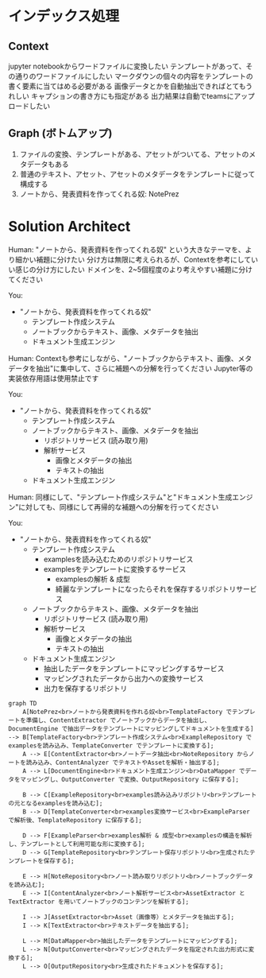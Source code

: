 # インデックス処理

## Context
jupyter notebookからワードファイルに変換したい
テンプレートがあって、その通りのワードファイルにしたい
マークダウンの個々の内容をテンプレートの書く要素に当てはめる必要がある
画像データとかを自動抽出できればとてもうれしい
キャプションの書き方にも指定がある
出力結果は自動でteamsにアップロードしたい

## Graph (ボトムアップ)
1. ファイルの変換、テンプレートがある、アセットがついてる、アセットのメタデータもある
2. 普通のテキスト、アセット、アセットのメタデータをテンプレートに従って構成する
3. ノートから、発表資料を作ってくれる奴: NotePrez

# Solution Architect

Human:
"ノートから、発表資料を作ってくれる奴" という大きなテーマを、より細かい補題に分けたい
分け方は無限に考えられるが、Contextを参考にしていい感じの分け方にしたい
ドメインを、2~5個程度のより考えやすい補題に分けてください

You:
- "ノートから、発表資料を作ってくれる奴"
  - テンプレート作成システム
  - ノートブックからテキスト、画像、メタデータを抽出
  - ドキュメント生成エンジン

Human:
Contextも参考にしながら、"ノートブックからテキスト、画像、メタデータを抽出"に集中して、さらに補題への分解を行ってください
Jupyter等の実装依存用語は使用禁止です

You:
- "ノートから、発表資料を作ってくれる奴"
  - テンプレート作成システム
  - ノートブックからテキスト、画像、メタデータを抽出
    - リポジトリサービス (読み取り用)
    - 解析サービス
      - 画像とメタデータの抽出
      - テキストの抽出
  - ドキュメント生成エンジン
    
Human:
同様にして、"テンプレート作成システム"と"ドキュメント生成エンジン"に対しても、同様にして再帰的な補題への分解を行ってください

You:
- "ノートから、発表資料を作ってくれる奴"
  - テンプレート作成システム
    - examplesを読み込むためのリポジトリサービス
    - examplesをテンプレートに変換するサービス
      - examplesの解析 & 成型
      - 綺麗なテンプレートになったらそれを保存するリポジトリサービス
  - ノートブックからテキスト、画像、メタデータを抽出
    - リポジトリサービス (読み取り用)
    - 解析サービス
      - 画像とメタデータの抽出
      - テキストの抽出
  - ドキュメント生成エンジン
    - 抽出したデータをテンプレートにマッピングするサービス
    - マッピングされたデータから出力への変換サービス
    - 出力を保存するリポジトリ

```mermaid
graph TD
    A[NotePrez<br>ノートから発表資料を作れる奴<br>TemplateFactory でテンプレートを準備し、ContentExtractor でノートブックからデータを抽出し、DocumentEngine で抽出データをテンプレートにマッピングしてドキュメントを生成する] --> B[TemplateFactory<br>テンプレート作成システム<br>ExampleRepository でexamplesを読み込み、TemplateConverter でテンプレートに変換する];
    A --> E[ContentExtractor<br>ノートデータ抽出<br>NoteRepository からノートを読み込み、ContentAnalyzer でテキストやAssetを解析・抽出する];
    A --> L[DocumentEngine<br>ドキュメント生成エンジン<br>DataMapper でデータをマッピングし、OutputConverter で変換、OutputRepository に保存する];

    B --> C[ExampleRepository<br>examples読み込みリポジトリ<br>テンプレートの元となるexamplesを読み込む];
    B --> D[TemplateConverter<br>examples変換サービス<br>ExampleParser で解析後、TemplateRepository に保存する];

    D --> F[ExampleParser<br>examples解析 & 成型<br>examplesの構造を解析し、テンプレートとして利用可能な形に変換する];
    D --> G[TemplateRepository<br>テンプレート保存リポジトリ<br>生成されたテンプレートを保存する];
    
    E --> H[NoteRepository<br>ノート読み取りリポジトリ<br>ノートブックデータを読み込む];
    E --> I[ContentAnalyzer<br>ノート解析サービス<br>AssetExtractor と TextExtractor を用いてノートブックのコンテンツを解析する];
    
    I --> J[AssetExtractor<br>Asset（画像等）とメタデータを抽出する];
    I --> K[TextExtractor<br>テキストデータを抽出する];
    
    L --> M[DataMapper<br>抽出したデータをテンプレートにマッピングする];
    L --> N[OutputConverter<br>マッピングされたデータを指定された出力形式に変換する];
    L --> O[OutputRepository<br>生成されたドキュメントを保存する];
```
